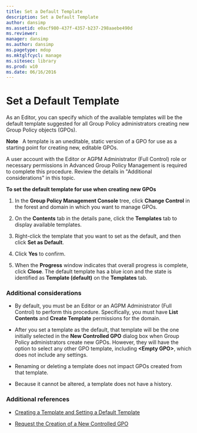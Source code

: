 ```yaml
---
title: Set a Default Template
description: Set a Default Template
author: dansimp
ms.assetid: e0acf980-437f-4357-b237-298aaebe490d
ms.reviewer: 
manager: dansimp
ms.author: dansimp
ms.pagetype: mdop
ms.mktglfcycl: manage
ms.sitesec: library
ms.prod: w10
ms.date: 06/16/2016
---
```



# Set a Default Template


As an Editor, you can specify which of the available templates will be the default template suggested for all Group Policy administrators creating new Group Policy objects (GPOs).

**Note**  
A template is an uneditable, static version of a GPO for use as a starting point for creating new, editable GPOs.

 

A user account with the Editor or AGPM Administrator (Full Control) role or necessary permissions in Advanced Group Policy Management is required to complete this procedure. Review the details in "Additional considerations" in this topic.

**To set the default template for use when creating new GPOs**

1.  In the **Group Policy Management Console** tree, click **Change Control** in the forest and domain in which you want to manage GPOs.

2.  On the **Contents** tab in the details pane, click the **Templates** tab to display available templates.

3.  Right-click the template that you want to set as the default, and then click **Set as Default**.

4.  Click **Yes** to confirm.

5.  When the **Progress** window indicates that overall progress is complete, click **Close**. The default template has a blue icon and the state is identified as **Template (default)** on the **Templates** tab.

### Additional considerations

-   By default, you must be an Editor or an AGPM Administrator (Full Control) to perform this procedure. Specifically, you must have **List Contents** and **Create Template** permissions for the domain.

-   After you set a template as the default, that template will be the one initially selected in the **New Controlled GPO** dialog box when Group Policy administrators create new GPOs. However, they will have the option to select any other GPO template, including **&lt;Empty GPO&gt;**, which does not include any settings.

-   Renaming or deleting a template does not impact GPOs created from that template.

-   Because it cannot be altered, a template does not have a history.

### Additional references

-   [Creating a Template and Setting a Default Template](creating-a-template-and-setting-a-default-template.md)

-   [Request the Creation of a New Controlled GPO](request-the-creation-of-a-new-controlled-gpo.md)

 

 





